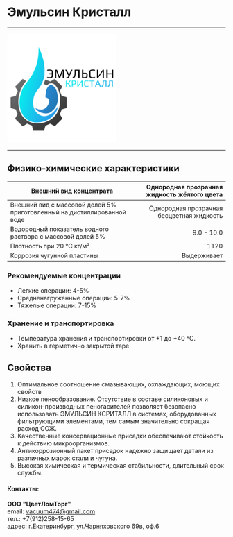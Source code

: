 # **Эмульсин Кристалл**
***

<img src="images/Logo.png" alt="LOGO" style="height: 250px; width:250px;"/>

***
## Физико-химические характеристики
| Внешний вид концентрата                                                | Однородная прозрачная жидкость жёлтого цвета |
|------------------------------------------------------------------------|---------------------------------------------:|
| Внешний вид с массовой долей 5% приготовленный на дистиллированной воде |    Однородная прозрачная бесцветная жидкость |
| Водородный показатель водного раствора с массовой долей 5%             |                                   9.0 - 10.0 |
| Плотность при 20 °С кг/м³                                              |                                         1120 |
| Коррозия чугунной пластины                                             |                                  Выдерживает |
### Рекомендуемые концентрации
- Легкие операции: 4-5%
- Средненагруженные операции: 5-7%
- Тяжелые операции: 7-15%
### Хранение и транспортировка
- Температура хранения и транспортировки от +1 до +40 °С.
- Хранить в герметично закрытой таре
## **Свойства**
1. Оптимальное соотношение смазывающих, охлаждающих, моющих свойств
2. Низкое пенообразование. Отсутствие в составе силиконовых и силикон-производных пеногасителей позволяет безопасно использовать ЭМУЛЬСИН КСРИТАЛЛ в системах, оборудованных фильтрующими элементами, тем самым значительно сокращая расход СОЖ.
3. Качественные консервационные присадки обеспечивают стойкость к действию микроорганизмов.
4. Антикоррозионный пакет присадок надежно защищает детали из различных марок стали и чугуна.
5. Высокая химическая и термическая стабильности, длительный срок службы.





#### Контакты:
**ООО "ЦветЛомТорг"**  
email: vacuum474@gmail.com  
тел.: +7(912)258-15-65  
адрес: г.Екатеринбург, ул.Чарняховского 69в, оф.6

